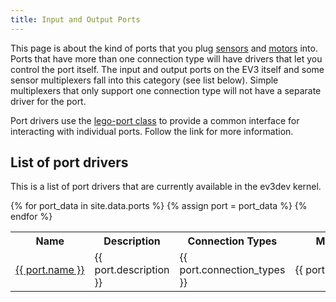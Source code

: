 ```yaml
---
title: Input and Output Ports
---
```


This page is about the kind of ports that you plug [sensors] and [motors] into.
Ports that have more than one connection type will have drivers that let you
control the port itself. The input and output ports on the EV3 itself and some
sensor multiplexers fall into this category (see list below). Simple
multiplexers that only support one connection type will not have a separate
driver for the port.

Port drivers use the [lego-port class] to provide a common interface for
interacting with individual ports. Follow the link for more information.

## List of port drivers

This is a list of port drivers that are currently available in the ev3dev
kernel.

<table class="table table-striped table-bordered">
    <tr>
    <th>Name</th>
    <th>Description</th>
    <th>Connection Types</th>
    <th>Module</th>
    </tr>
{% for port_data in site.data.ports %}
    {% assign port = port_data %}
    <tr>
        <td>
            <span style="white-space:nowrap">
                <a href="{{ port.url_name }}">{{ port.name }}</a>
            </span>
        </td>
        <td>{{ port.description }}</td>
        <td>{{ port.connection_types }}</td>
        <td>
            <span style="white-space:nowrap">{{ port.module }}</span>
        </td>
    </tr>
{% endfor %}
</table>

[sensors]: ../sensors
[motors]: ../motors
[lego-port class]: /docs/drivers/lego-port-class
